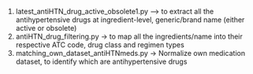 1. latest_antiHTN_drug_active_obsolete1.py —> to extract all the antihypertensive drugs at ingredient-level, generic/brand name (either active or obsolete)
2. antiHTN_drug_filtering.py -> to map all the ingredients/name into their respective ATC code, drug class and regimen types 
3. matching_own_dataset_antiHTNmeds.py -> Normalize own medication dataset, to identify which are antihypertensive drugs 
